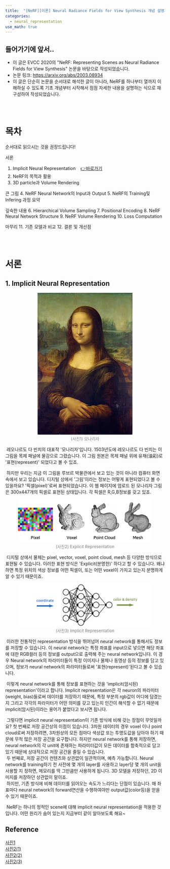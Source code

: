 ```yaml
---
title:  "[NeRF][이론] Neural Radiance Fields for View Synthesis 개념 설명과 논문 리뷰"
categories:
  - neural_representation
use_math: true
---
```


## 들어가기에 앞서..

- 이 글은 EVCC 2020의 "NeRF: Representing Scenes as Neural Radiance Fields for View Synthesis" 논문을 바탕으로 작성되었습니다.
- 논문 링크: <https://arxiv.org/abs/2003.08934>
- 이 글은 단순히 논문을 순서대로 해석한 글이 아니라, NeRF를 하나부터 열까지 이해하실 수 있도록 기초 개념부터 시작해서 점점 자세한 내용을 설명하는 식으로 재구성하여 작성되었습니다.

<br><br>

# 목차

순서대로 읽으시는 것을 권장드립니다!

서론
1. Implicit Neural Representation &#160;&#160; [👉바로가기](#1-implicit-neural-representation)
2. NeRF의 목적과 활용
3. 3D particle과 Volume Rendering

큰 그림
4. NeRF Neural Network의 Input과 Output
5. NeRF의 Training및 Infering 과정 요약

깊숙한 내용
6. Hierarchical Volume Sampling
7. Positional Encoding
8. NeRF Neural Network Structure
9. NeRF Volume Rendering
10. Loss Computation

마무리
11. 기존 모델과 비교
12. 결론 및 개선점


<br><br>

# 서론

## 1. Implicit Neural Representation

<figure style="display:block; text-align:center;">
  <img src="/assets/images/nr1/Picture1.jpg"
        style="width: 300px; height: 447px;"> 
  <figcaption style="text-align:center; font-size:13px; color:#808080">
    (사진1) 모나리자
  </figcaption>
</figure> 

&#160;레오나르도 다 빈치의 대표작 '모나리자'입니다. 1503년도에 레오나르도 다 빈치는 이 그림을 목제 패널에 물감으로 그렸습니다. 이 그림 원본은 목제 패널 위에 유채(油彩)로 '표현(represent)' 되었다고 볼 수 있죠.

&#160;하지만 우리는 지금 이 그림을 루브르 박물관에서 보고 있는 것이 아니라 컴퓨터 화면 속에서 보고 있습니다. 디지털 상에서 '그림'이라는 정보는 어떻게 표현되었다고 볼 수 있을까요? '픽셀(pixel)'로써 표현되었습니다. 이 웹 페이지에 업로드 된 모나리자 그림은 300x447개의 픽셀로 표현된 상태입니다. 각 픽셀은 R,G,B정보를 갖고 있죠.

<figure style="display:block; text-align:center;">
  <img src="/assets/images/nr1/Picture2.png"
        style=""> 
  <figcaption style="text-align:center; font-size:13px; color:#808080">
    (사진2) Explicit Representation
  </figcaption>
</figure>

&#160;디지털 상에서 물체는 pixel, vector, voxel, point cloud, mesh 등 다양한 방식으로 표현될 수 있습니다. 이러한 표현 방식은 'Explicit(분명한)' 하다고 할 수 있습니다. 왜냐하면 특정 위치의 색상 정보를 어떤 픽셀이, 또는 어떤 voxel이 가지고 있는지 분명하게 알 수 있기 때문이죠.

<figure style="display:block; text-align:center;">
  <img src="/assets/images/nr1/Picture3.png"
        style=""> 
  <figcaption style="text-align:center; font-size:13px; color:#808080">
    (사진3) Implicit Representation
  </figcaption>
</figure>

&#160;이러한 전통적인 representation 방식을 뛰어넘어 neural network를 통해서도 정보를 저장할 수 있습니다. 이 neural network는 특정 좌표를 input으로 넣으면 해당 좌표에 대한 RGB컬러 등의 정보를 output으로 출력해 주는 neural network입니다. 이 경우 Neural network의 파라미터들이 특정 이미지나 물체나 동영상 등의 정보를 담고 있으며, 정보가 neural network의 파라미터들로써 '표현(represent)'된다고 볼 수 있습니다.

&#160;이렇게 neural network를 통해 정보를 표현하는 것을 'implicit(암시된) representation'이라고 합니다. Implicit representation은 각 neuron의 파라미터(weight, bias)들로써 데이터를 저장하기 때문에, 특정 부분의 rgb값이 어디에 담겼는지 그리고 각각의 파라미터가 어떤 의미를 갖고 있는지 인간이 해석할 수 없기 때문에 implicit(암시된)이라는 용어가 붙었다고 보시면 됩니다. 

&#160;그렇다면 implicit neural representation이 기존 방식에 비해 갖는 장점이 무엇일까요? 첫 번째로 저장 공간상의 이점이 있습니다. 3차원 데이터의 경우 voxel 이나 point cloud로써 저장하려면, 3차원상의 모든 점마다 색상값 또는 투명도값을 담아야 하기 때문에 무척 많은 저장 공간을 요구합니다. 하지만 neural network를 통해 저장하면, neural network의 각 unit에 존재하는 파라미터값이 모든 데이터를 함축적으로 담고 있기 때문에 상대적으로 저장 공간을 줄일 수 있습니다. <br>
&#160;두 번째로, 저장 공간이 컨텐츠와 상관없이 일관적이며, 예측 가능합니다. Neural network를 training하기 전 사전에 몇 개의 layer를 사용하고 layer당 몇 개의 unit을 사용할 지 정하면, 메모리를 딱 그만큼만 사용하게 됩니다. 3D 모델을 저장하던, 2D 이미지를 저장하던 상관없이 말이죠. <br>
&#160;하지만, 기존 방식에 비해 데이터를 읽어오는 속도가 느리다는 단점이 있습니다. 매 좌표마다 neural network의 forward연산을 수행하여야만 output값(color등)을 얻을 수 있기 때문이죠.


&#160;NeRF는 하나의 정적인 scene에 대해 implicit neural representation을 적용한 것입니다. 어떤 원리가 숨어 있는지 지금부터 같이 알아보도록 해요~



## Reference
[사진1](https://en.wikipedia.org/wiki/Mona_Lisa) <br>
[사진2(1)](https://www.google.com/url?sa=i&url=https%3A%2F%2Fwww.ripemedia.com%2Fwhy-i-love-pixels-and-so-can-you%2F&psig=AOvVaw3tSX4600BrO4udfnrq6Cb5&ust=1678069785908000&source=images&cd=vfe&ved=0CBEQjhxqFwoTCPCg5Z3fw_0CFQAAAAAdAAAAABAT) <br>
[사진2(2)](https://www.google.com/url?sa=i&url=https%3A%2F%2Fdepositphotos.com%2Fstock-photos%2Fhouse-made-by-voxels.html&psig=AOvVaw0C3X5_XwUuZosPo935QErJ&ust=1678069944652000&source=images&cd=vfe&ved=0CBAQjRxqFwoTCNjxuenfw_0CFQAAAAAdAAAAABAL) <br>
[사진2(3)](https://www.google.com/url?sa=i&url=https%3A%2F%2Fwww.mdpi.com%2F2079-9292%2F8%2F10%2F1196&psig=AOvVaw233Dr1LLY9R3Izot94AVN0&ust=1678070060769000&source=images&cd=vfe&ved=0CBEQjhxqFwoTCKDq36Dgw_0CFQAAAAAdAAAAABAf) <br>
